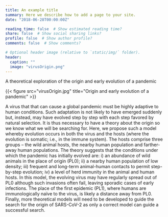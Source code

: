 ```yaml
---
title: An example title
summary: Here we describe how to add a page to your site.
date: "2018-06-28T00:00:00Z"

reading_time: false  # Show estimated reading time?
share: false  # Show social sharing links?
profile: false  # Show author profile?
comments: false  # Show comments?

# Optional header image (relative to `static/img/` folder).
header:
  caption: ""
  image: "virusOrigin.png"
---
```


A theoretical exploration of the origin and early evolution of a pandemic

{{< figure src="virusOrigin.jpg" title="Origin and early evolution of a pandemic" >}}

A virus that that can cause a global pandemic must be highly adaptive to human conditions. Such adaptation is not likely to have emerged suddenly but, instead, may have evolved step by step with each step favored by natural selection. It is thus necessary to have a theory about the origin so we know what we will be searching for. Here, we propose such a model whereby evolution occurs in both the virus and the hosts (where the evolution is somatic; i.e., in the immune system). The hosts comprise three groups – the wild animal hosts, the nearby human population and farther-away human populations. The theory suggests that the conditions under which the pandemic has initially evolved are: i) an abundance of wild animals in the place of origin (PL0); ii) a nearby human population of low density; iii) frequent and long-term animal-human contacts to permit step-by-step evolution; iv) a level of herd immunity in the animal and human hosts. In this model, the evolving virus may have regularly spread out of PL0 although such invasions often fail, leaving sporadic cases of early infections. The place of the first epidemic (PL1), where humans are immunologically naïve to the virus, is likely a distance away from PL0. Finally, more theoretical models will need to be developed to guide the search for the origin of SARS-CoV-2 as only a correct model can guide a successful search. 

